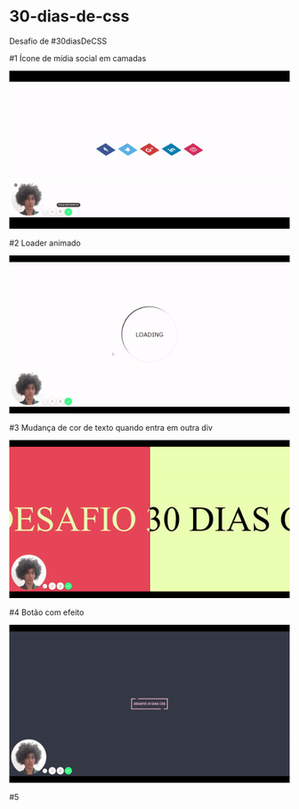 # 30-dias-de-css
Desafio de #30diasDeCSS

#1 Ícone de mídia social em camadas
  
![Gif of #1](https://github.com/druidaurbano/30-dias-de-css/blob/master/gifs/%231.gif)

#2 Loader animado

![Gif of #2](https://github.com/druidaurbano/30-dias-de-css/blob/master/gifs/%232.gif)

#3 Mudança de cor de texto quando entra em outra div

![Gif of #3](https://github.com/druidaurbano/30-dias-de-css/blob/master/gifs/%233.gif)

#4 Botão com efeito

![Gif of #4](https://github.com/druidaurbano/30-dias-de-css/blob/master/gifs/%234.gif)

#5
